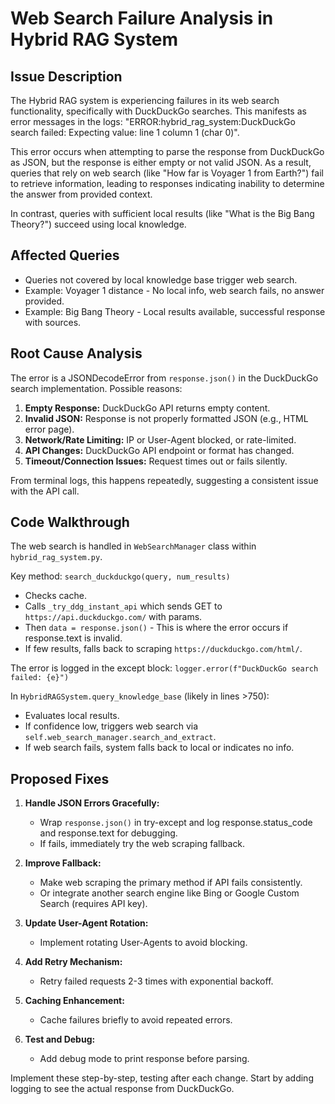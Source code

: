 # Web Search Failure Analysis in Hybrid RAG System

## Issue Description
The Hybrid RAG system is experiencing failures in its web search functionality, specifically with DuckDuckGo searches. This manifests as error messages in the logs: "ERROR:hybrid_rag_system:DuckDuckGo search failed: Expecting value: line 1 column 1 (char 0)". 

This error occurs when attempting to parse the response from DuckDuckGo as JSON, but the response is either empty or not valid JSON. As a result, queries that rely on web search (like "How far is Voyager 1 from Earth?") fail to retrieve information, leading to responses indicating inability to determine the answer from provided context.

In contrast, queries with sufficient local results (like "What is the Big Bang Theory?") succeed using local knowledge.

## Affected Queries
- Queries not covered by local knowledge base trigger web search.
- Example: Voyager 1 distance - No local info, web search fails, no answer provided.
- Example: Big Bang Theory - Local results available, successful response with sources.

## Root Cause Analysis
The error is a JSONDecodeError from `response.json()` in the DuckDuckGo search implementation. Possible reasons:
1. **Empty Response:** DuckDuckGo API returns empty content.
2. **Invalid JSON:** Response is not properly formatted JSON (e.g., HTML error page).
3. **Network/Rate Limiting:** IP or User-Agent blocked, or rate-limited.
4. **API Changes:** DuckDuckGo API endpoint or format has changed.
5. **Timeout/Connection Issues:** Request times out or fails silently.

From terminal logs, this happens repeatedly, suggesting a consistent issue with the API call.

## Code Walkthrough
The web search is handled in `WebSearchManager` class within `hybrid_rag_system.py`.

Key method: `search_duckduckgo(query, num_results)`
- Checks cache.
- Calls `_try_ddg_instant_api` which sends GET to `https://api.duckduckgo.com/` with params.
- Then `data = response.json()` - This is where the error occurs if response.text is invalid.
- If few results, falls back to scraping `https://duckduckgo.com/html/`.

The error is logged in the except block: `logger.error(f"DuckDuckGo search failed: {e}")`

In `HybridRAGSystem.query_knowledge_base` (likely in lines >750):
- Evaluates local results.
- If confidence low, triggers web search via `self.web_search_manager.search_and_extract`.
- If web search fails, system falls back to local or indicates no info.

## Proposed Fixes
1. **Handle JSON Errors Gracefully:**
   - Wrap `response.json()` in try-except and log response.status_code and response.text for debugging.
   - If fails, immediately try the web scraping fallback.

2. **Improve Fallback:**
   - Make web scraping the primary method if API fails consistently.
   - Or integrate another search engine like Bing or Google Custom Search (requires API key).

3. **Update User-Agent Rotation:**
   - Implement rotating User-Agents to avoid blocking.

4. **Add Retry Mechanism:**
   - Retry failed requests 2-3 times with exponential backoff.

5. **Caching Enhancement:**
   - Cache failures briefly to avoid repeated errors.

6. **Test and Debug:**
   - Add debug mode to print response before parsing.

Implement these step-by-step, testing after each change. Start by adding logging to see the actual response from DuckDuckGo. 